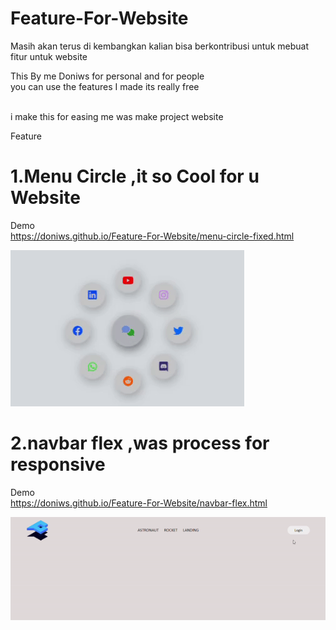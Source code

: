 # Feature-For-Website

Masih akan terus di kembangkan kalian bisa berkontribusi untuk mebuat fitur untuk website

This By me Doniws 
for personal and for people
<br>
you can use the features I made
its really free

<br>
i make this for easing me was make project website

Feature 

# 1.Menu Circle ,it so Cool for u Website
   Demo<br>
   https://doniws.github.io/Feature-For-Website/menu-circle-fixed.html
<br>

 ![ Alt text](https://github.com/Doniws/Feature-For-Website/blob/main/Demo/menu-circle.gif)
<br>
# 2.navbar flex ,was process for responsive
  Demo<br>
   https://doniws.github.io/Feature-For-Website/navbar-flex.html
<br>

 ![ Alt text](https://github.com/Doniws/Feature-For-Website/blob/main/Demo/navbar-flex.gif)

